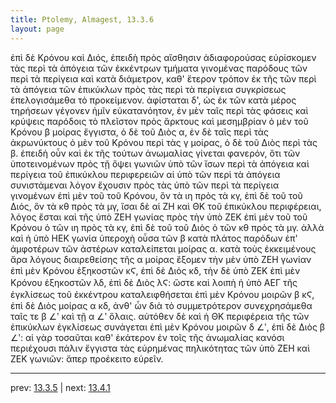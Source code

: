 ```yaml
---
title: Ptolemy, Almagest, 13.3.6
layout: page
---
```


ἐπὶ δὲ Κρόνου καὶ Διός, ἐπειδὴ πρὸς αἴσθησιν ἀδιαφορούσας εὑρίσκομεν τὰς περὶ τὰ ἀπόγεια τῶν ἐκκέντρων τμήματα γινομένας παρόδους τῶν περὶ τὰ περίγεια καὶ κατὰ διάμετρον, καθ' ἕτερον τρόπον ἐκ τῆς τῶν περὶ τὰ ἀπόγεια τῶν ἐπικύκλων πρὸς τὰς περὶ τὰ περίγεια συγκρίσεως ἐπελογισάμεθα τὸ προκείμενον. ἀφίσταται δ', ὡς ἐκ τῶν κατὰ μέρος τηρήσεων γέγονεν ἡμῖν εὐκατανόητον, ἐν μὲν ταῖς περὶ τὰς φάσεις καὶ κρύψεις παρόδοις τὸ πλεῖστον πρὸς ἄρκτους καὶ μεσημβρίαν ὁ μὲν τοῦ Κρόνου β μοίρας ἔγγιστα, ὁ δὲ τοῦ Διὸς α, ἐν δὲ ταῖς περὶ τὰς ἀκρωνύκτους ὁ μὲν τοῦ Κρόνου περὶ τὰς γ μοίρας, ὁ δὲ τοῦ Διὸς περὶ τὰς β. ἐπειδὴ οὖν καὶ ἐκ τῆς τούτων ἀνωμαλίας γίνεται φανερόν, ὅτι τῶν ὑποτεινομένων πρὸς τῇ ὄψει γωνιῶν ὑπὸ τῶν ἴσων περὶ τὰ ἀπόγεια καὶ περίγεια τοῦ ἐπικύκλου περιφερειῶν αἱ ὑπὸ τῶν περὶ τὰ ἀπόγεια συνιστάμεναι λόγον ἔχουσιν πρὸς τὰς ὑπὸ τῶν περὶ τὰ περίγεια γινομένων ἐπὶ μὲν τοῦ τοῦ Κρόνου, ὃν τὰ ιη πρὸς τὰ κγ, ἐπὶ δὲ τοῦ τοῦ Διός, ὃν τὰ κθ πρὸς τὰ μγ, ἴσαι δὲ αἱ ΖΗ καὶ ΘΚ τοῦ ἐπικύκλου περιφέρειαι, λόγος ἔσται καὶ τῆς ὑπὸ ΖΕΗ γωνίας πρὸς τὴν ὑπὸ ΖΕΚ ἐπὶ μὲν τοῦ τοῦ Κρόνου ὁ τῶν ιη πρὸς τὰ κγ, ἐπὶ δὲ τοῦ τοῦ Διὸς ὁ τῶν κθ πρὸς τὰ μγ. ἀλλὰ καὶ ἡ ὑπὸ ΗΕΚ γωνία ὑπεροχὴ οὖσα τῶν β κατὰ πλάτος παρόδων ἐπ' ἀμφοτέρων τῶν ἀστέρων καταλείπεται μοίρας α. κατὰ τοὺς ἐκκειμένους ἄρα λόγους διαιρεθείσης τῆς α μοίρας ἕξομεν τὴν μὲν ὑπὸ ΖΕΗ γωνίαν ἐπὶ μὲν Κρόνου ἑξηκοστῶν κϚ, ἐπὶ δὲ Διὸς κδ, τὴν δὲ ὑπὸ ΖΕΚ ἐπὶ μὲν Κρόνου ἑξηκοστῶν λδ, ἐπὶ δὲ Διὸς λϚ: ὥστε καὶ λοιπὴ ἡ ὑπὸ ΑΕΓ τῆς ἐγκλίσεως τοῦ ἐκκέντρου καταλειφθήσεται ἐπὶ μὲν Κρόνου μοιρῶν β κϚ, ἐπὶ δὲ Διὸς μοίρας α κδ, ἀνθ' ὧν διὰ τὸ συμμετρότερον συνεχρησάμεθα ταῖς τε β ∠ʹ καὶ τῇ α ∠ʹ ὅλαις. αὐτόθεν δὲ καὶ ἡ ΘΚ περιφέρεια τῆς τῶν ἐπικύκλων ἐγκλίσεως συνάγεται ἐπὶ μὲν Κρόνου μοιρῶν δ ∠ʹ, ἐπὶ δὲ Διὸς β ∠ʹ: αἱ γὰρ τοσαῦται καθ' ἑκάτερον ἐν τοῖς τῆς ἀνωμαλίας κανόσι περιέχουσι πάλιν ἔγγιστα τὰς εὑρημένας πηλικότητας τῶν ὑπὸ ΖΕΗ καὶ ΖΕΚ γωνιῶν: ἅπερ προέκειτο εὑρεῖν. 

---

prev: [13.3.5](../13.3.5/) | next: [13.4.1](../13.4.1/)

